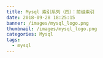 ```yaml
---
title: Mysql 索引系列（四）：前缀索引
date: 2018-09-28 18:25:15
banner: /images/mysql_logo.png
thumbnail: /images/mysql_logo.png
categories: Mysql
tags:
  - mysql
---
```

